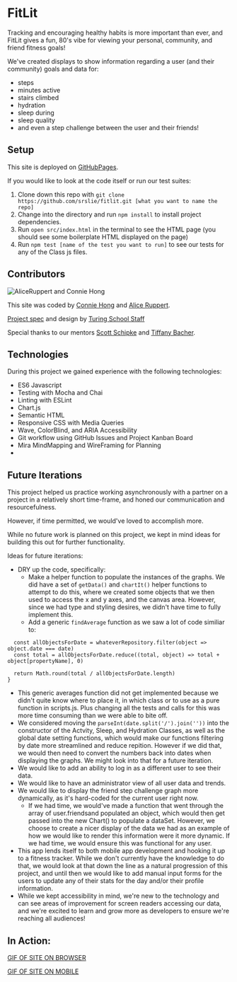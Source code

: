 # FitLit

Tracking and encouraging healthy habits is more important than ever, and FitLit gives a fun, 80's vibe for viewing your personal, community, and friend fitness goals!

We've created displays to show information regarding a user (and their community) goals and data for:
 - steps
 - minutes active
 - stairs climbed
 - hydration
 - sleep during
 - sleep quality
 - and even a step challenge between the user and their friends!
## Setup

This site is deployed on [GitHubPages](https://srslie.github.io/fitlit/src/index.html).

If you would like to look at the code itself or run our test suites:
  1. Clone down this repo with  `git clone https://github.com/srslie/fitlit.git [what you want to name the repo]`
  2. Change into the directory and run `npm install` to install project dependencies.
  3. Run `open src/index.html` in the terminal to see the HTML page (you should see some boilerplate HTML displayed on the page)
  4. Run ```npm test [name of the test you want to run]``` to see our tests for any of the Class js files.

## Contributors

![AliceRuppert and Connie Hong](https://photos.smugmug.com/photos/i-HX99h8Z/0/5d92ff5c/X2/i-HX99h8Z-X2.jpg)

This site was coded by [Connie Hong](https://github.com/conconartist) and [Alice Ruppert](https://github.com/srslie).

[Project spec](http://frontend.turing.io/projects/fitlit.html) and design by [Turing School Staff](https://turing.io/)

Special thanks to our mentors [Scott Schipke](https://github.com/sschipke) and [Tiffany Bacher](https://github.com/tiffbacher).

## Technologies

During this project we gained experience with the following technologies:
- ES6 Javascript
- Testing with Mocha and Chai
- Linting with ESLint
- Chart.js
- Semantic HTML
- Responsive CSS with Media Queries
- Wave, ColorBlind, and ARIA Accessibility
- Git workflow using GitHub Issues and Project Kanban Board
- Mira MindMapping and WireFraming for Planning
- 
## Future Iterations

This project helped us practice working asynchronously with a partner on a project in a relatively short time-frame, and honed our communication and resourcefulness.

However, if time permitted, we would've loved to accomplish more. 

While no future work is planned on this project, we kept in mind ideas for building this out for further functionality.

Ideas for future iterations:
 - DRY up the code, specifically:
   - Make a helper function to populate the instances of the graphs. We did have a set of ```getData()``` and ```chartIt()``` helper functions to attempt to do this, where we created some objects that we then used to access the x and y axes, and the canvas area. However, since we had type and styling desires, we didn't have time to fully implement this.
   - Add a generic ```findAverage``` function as we saw a lot of code similiar to:
  ```  findAverage(date, whateverRepository, propertyName) {
    const allObjectsForDate = whateverRepository.filter(object => object.date === date)
    const total = allObjectsForDate.reduce((total, object) => total + object[propertyName], 0)

    return Math.round(total / allObjectsForDate.length)
  }
  ```
  - This generic averages function did not get implemented because we didn't quite know where to place it, in which class or to use as a pure function in scripts.js. Plus changing all the tests and calls for this was more time consuming than we were able to bite off.
  - We considered moving the ```parseInt(date.split('/').join(''))``` into the constructor of the Actvity, Sleep, and Hydration Classes, as well as the global date setting functions, which would make our functions filtering by date more streamlined and reduce repition. However if we did that, we would then need to convert the numbers back into dates when displaying the graphs.  We might look into that for a future iteration.
- We would like to add an ability to log in as a different user to see their data.
- We would like to have an administrator view of all user data and trends.
- We would like to display the friend step challenge graph more dynamically, as it's hard-coded for the current user right now. 
  - If we had time, we would've made a function that went through the array of user.friendsand populated an object, which would then get passed into the new Chart() to populate a dataSet. However, we choose to create a nicer display of the data we had as an example of how we would like to render this information were it more dynamic. If we had time, we would ensure this was functional for any user.
- This app lends itself to both mobile app development and hooking it up to a fitness tracker. While we don't currently have the knowledge to do that, we would look at that down the line as a natural progression of this project, and until then we would like to add manual input forms for the users to update any of their stats for the day and/or their profile information.
- While we kept accessibility in mind, we're new to the technology and can see areas of improvement for screen readers accessing our data, and we're excited to learn and grow more as developers to ensure we're reaching all audiences!

## In Action:

[GIF OF SITE ON BROWSER](https://media.giphy.com/media/YJNGpmgivlRSoif4Ms/giphy.gif)

[GIF OF SITE ON MOBILE](https://media.giphy.com/media/VlxeQ0WOykj5hhpAJD/giphy.gif)
